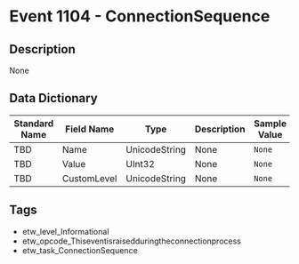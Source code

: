 # Event 1104 - ConnectionSequence

## Description
None

## Data Dictionary
|Standard Name|Field Name|Type|Description|Sample Value|
|---|---|---|---|---|
|TBD|Name|UnicodeString|None|`None`|
|TBD|Value|UInt32|None|`None`|
|TBD|CustomLevel|UnicodeString|None|`None`|

## Tags
* etw_level_Informational
* etw_opcode_Thiseventisraisedduringtheconnectionprocess
* etw_task_ConnectionSequence